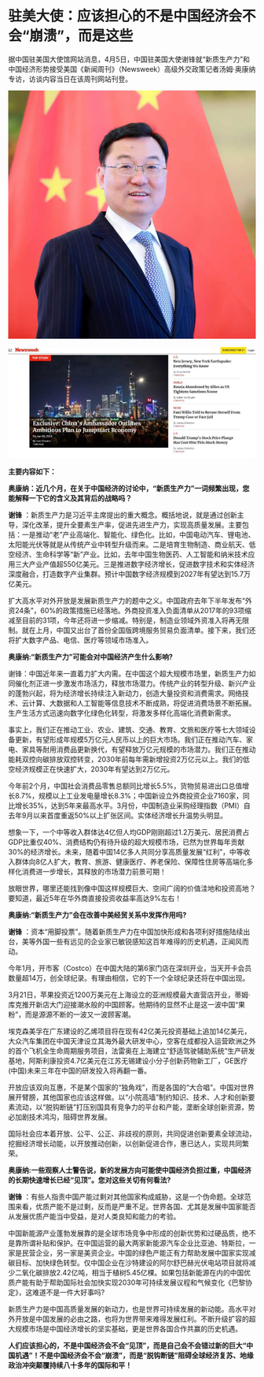 # 驻美大使：应该担心的不是中国经济会不会“崩溃”，而是这些

据中国驻美国大使馆网站消息，4月5日，中国驻美国大使谢锋就“新质生产力”和中国经济形势接受美国《新闻周刊》（Newsweek）高级外交政策记者汤姆·奥康纳专访，访谈内容当日在该周刊网站刊登。

![e1cab4a2ba314f1fc111c6f3a4575537.jpg](https://raw.githubusercontent.com/qqhsx/qqnews_image/main/2024/04/06/驻美大使：应该担心的不是中国经济会不会“崩溃”，而是这些/e1cab4a2ba314f1fc111c6f3a4575537.jpg)

![e50cc198168b00e036a9065f74f580b4.jpg](https://raw.githubusercontent.com/qqhsx/qqnews_image/main/2024/04/06/驻美大使：应该担心的不是中国经济会不会“崩溃”，而是这些/e50cc198168b00e036a9065f74f580b4.jpg)

**主要内容如下：**

**奥康纳：近几个月，在关于中国经济的讨论中，“新质生产力”一词频繁出现，您能解释一下它的含义及其背后的战略吗？**

**谢锋**
：新质生产力是习近平主席提出的重大概念。概括地说，就是通过创新主导，深化改革，提升全要素生产率，促进先进生产力，实现高质量发展。主要包括：一是推动“老”产业高端化、智能化、绿色化。比如，中国电动汽车、锂电池、太阳能光伏等就是从传统产业中转型升级而来。二是培育生物制造、商业航天、低空经济、生命科学等“新”产业。比如，去年中国生物医药、人工智能和纳米技术应用三大产业产值超550亿美元。三是推进数字经济增长，促进数字技术和实体经济深度融合，打造数字产业集群。预计中国数字经济规模到2027年有望达到15.7万亿美元。

扩大高水平对外开放是发展新质生产力的题中之义。中国政府去年下半年发布“外资24条”，60%的政策措施已经落地。外商投资准入负面清单从2017年的93项缩减至目前的31项，今年还将进一步缩减。特别是，制造业领域外资准入将再无限制。就在上月，中国又出台了首份全国版跨境服务贸易负面清单。接下来，我们还将扩大数字产品、电信、医疗等领域市场准入。

**奥康纳:“新质生产力”可能会对中国经济产生什么影响?**

谢锋：中国近年来一直着力扩大内需。在中国这个超大规模市场里，新质生产力如同催化剂正进一步激发市场活力，释放市场潜力。传统产业的转型升级、新兴产业的蓬勃兴起，将为经济增长持续注入新动力，创造大量投资和消费需求。网络技术、云计算、大数据和人工智能等信息技术不断成熟，将促进消费场景不断拓展。生产生活方式迅速向数字化绿色化转型，将激发多样化高端化消费新需求。

事实上，我们正在推动工业、农业、建筑、交通、教育、文旅和医疗等七大领域设备更新，有望形成年规模5万亿元人民币以上的巨大市场。我们正在推动汽车、家电、家具等耐用消费品更新换代，有望释放万亿元规模的市场潜力。我们正在推动能耗双控向碳排放双控转变，2030年前每年需新增投资2万亿元以上。我们的低空经济规模正在快速扩大，2030年有望达到2万亿元。

今年前2个月，中国社会消费品零售总额同比增长5.5%，货物贸易进出口总值增长8.7%，规模以上工业发电量增长8.3%；中国新设立外商投资企业7160家，同比增长35%，达到5年来最高水平。3月份，中国制造业采购经理指数（PMI）自去年9月以来首度重返50%以上扩张区间。实体经济增长升温势头明显。

想象一下，一个中等收入群体达4亿但人均GDP刚刚超过1.2万美元、居民消费占GDP比重仅40%、消费结构仍有待升级的超大规模市场，已然为世界每年贡献30%的经济增长。未来，随着中国14亿多人共同分享高质量发展“红利”，中等收入群体向8亿人扩大，教育、旅游、健康医疗、养老保险、保障性住房等高端化多样化消费进一步增长，其释放的市场潜力前景可期！

放眼世界，哪里还能找到像中国这样规模巨大、空间广阔的价值洼地和投资高地？要知道，最近5年在华外商直接投资收益率高达9%左右！

**奥康纳:“新质生产力”会在改善中美经贸关系中发挥作用吗?**

**谢锋** ：资本“用脚投票”。随着新质生产力在中国加快形成和各项利好措施陆续出台，美等外国一些有远见的企业家已敏锐感知这百年难得的历史机遇，正闻风而动。

今年1月，开市客（Costco）在中国大陆的第6家门店在深圳开业，当天开卡会员数量超14万，创全球纪录。有理由相信，它的下一个全球纪录还将在中国出现。

3月21日，苹果投资近1200万美元在上海设立的亚洲规模最大直营店开业，蒂姆·库克推开新店大门迎接潮水般的中国顾客。他期待的显然不止是这一波中国“果粉”，而是源源不断的一波又一波顾客潮。

埃克森美孚在广东建设的乙烯项目将在现有42亿美元投资基础上追加14亿美元，大众汽车集团在中国天津设立其海外最大研发中心，空客在成都投入运营欧洲之外的首个飞机全生命周期服务项目，法雷奥在上海建立“舒适驾驶辅助系统”生产研发基地，阿斯利康投资4.7亿美元在江苏无锡建设小分子创新药物新工厂，GE医疗(中国)未来三年在中国的研发投入将再翻一番。

开放应该双向互惠，不是某个国家的“独角戏”，而是各国的“大合唱”。中国对世界展开臂膀，其他国家也应该这样做。以“小院高墙”制约知识、技术、人才和创新要素流动，以“脱钩断链”打压别国具有竞争力的平台和产能，垄断全球创新资源，势必加剧技术鸿沟，阻碍世界发展。

国际社会应本着开放、公平、公正、非歧视的原则，共同促进创新要素全球流动，挖掘经济增长动能，以开放推动创新，以创新促进合作，惠已达人，实现共同繁荣。

**奥康纳:一些观察人士警告说，新的发展方向可能使中国经济负担过重，中国经济的长期快速增长已经“见顶”。您对这些关切有何看法?**

**谢锋**
：有些人指责中国产能过剩对其他国家构成威胁，这是一个伪命题。全球范围来看，优质产能不是过剩，反而是严重不足。世界各国、尤其是发展中国家能否从发展优质产能当中受益，是对人类良知和能力的考验。

中国新能源产业蓬勃发展靠的是全球市场竞争中形成的创新优势和过硬品质，绝不是靠所谓补贴和保护。在中国运营的最大两家新能源汽车企业比亚迪、特斯拉，一家是民营企业，另一家是美资企业。中国的绿色产能正有力帮助发展中国家实现减碳目标、加快绿色转型。仅中国企业在沙特建设的阿尔舒巴赫光伏电站项目就将减少二氧化碳排放2.42亿吨，相当于植树5.45亿棵。如果包括新能源在内的中国优质产能有助于帮助国际社会加快实现2030年可持续发展议程和气候变化《巴黎协定》，这难道不是一件大好事吗?

新质生产力是中国高质量发展的新动力，也是世界可持续发展的新动能。高水平对外开放是中国发展的必由之路，也将为世界带来难得发展红利。不断升级扩容的超大规模市场是中国经济增长的坚实基础，更是世界各国合作共赢的历史机遇。

**人们应该担心的，不是中国经济会不会“见顶”，而是自己会不会错过新的巨大“中国机遇”！不是中国经济会不会“崩溃”，而是“脱钩断链”阻碍全球经济复苏、地缘政治冲突颠覆持续八十多年的国际和平！**

